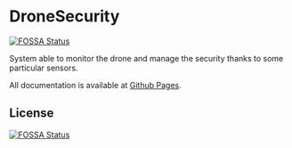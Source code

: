 # DroneSecurity
[![FOSSA Status](https://app.fossa.com/api/projects/git%2Bgithub.com%2Fmirko-felice%2FDroneSecurity.svg?type=shield)](https://app.fossa.com/projects/git%2Bgithub.com%2Fmirko-felice%2FDroneSecurity?ref=badge_shield)

System able to monitor the drone and manage the security thanks to some particular sensors.

All documentation is available at [Github Pages](https://mirko-felice.github.io/DroneSecurity).

## License
[![FOSSA Status](https://app.fossa.com/api/projects/git%2Bgithub.com%2Fmirko-felice%2FDroneSecurity.svg?type=large)](https://app.fossa.com/projects/git%2Bgithub.com%2Fmirko-felice%2FDroneSecurity?ref=badge_large)
